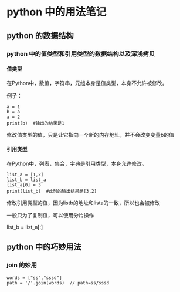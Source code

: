 # python 中的用法笔记

## python 的数据结构

### python 中的值类型和引用类型的数据结构以及深浅拷贝

#### 值类型
在Python中，数值，字符串，元组本身是值类型，本身不允许被修改。

例子：
```
a = 1
b = a
a = 2
print(b)  #输出的结果是1
```
修改值类型的值，只是让它指向一个新的内存地址，并不会改变变量b的值

#### 引用类型

在Python中，列表，集合，字典是引用类型，本身允许修改。

```
list_a = [1,2]
list_b = list_a
list_a[0] = 3
print(list_b)  #此时的输出结果是[3,2]
```

修改引用类型的值，因为listb的地址和lista的一致，所以也会被修改

一般只为了复制值，可以使用分片操作

list_b = list_a[:]



## python 中的巧妙用法

### join 的妙用
```
words = ["ss","sssd"]
path = '/'.join(words)  // path=ss/sssd
```